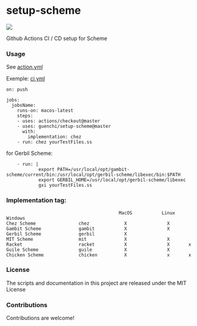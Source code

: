 # setup-scheme

![](https://github.com/guenchi/setup-scheme/workflows/Master/badge.svg)

Github Actions CI / CD setup for Scheme

### Usage

See [action.yml](https://github.com/guenchi/setup-scheme/blob/master/action.yml)

Exemple: [ci.yml](https://github.com/guenchi/setup-scheme/blob/master/.github/workflows/ci.yml)

```
on: push

jobs:
  jobsName:
    runs-on: macos-latest
    steps:
    - uses: actions/checkout@master
    - uses: guenchi/setup-scheme@master
      with:
        implementation: chez
    - run: chez yourTestFiles.ss
```

for Gerbil Scheme:
```
    - run: |
            export PATH=/usr/local/opt/gambit-scheme/current/bin:/usr/local/opt/gerbil-scheme/libexec/bin:$PATH
            export GERBIL_HOME=/usr/local/opt/gerbil-scheme/libexec
            gxi yourTestFiles.ss
```


### Implementation tag: 
```
                                          MacOS           Linux   Windows
Chez Scheme                chez             X               X
Gambit Scheme              gambit           X               X
Gerbil Scheme              gerbil           X
MIT Scheme                 mit              X               X
Racket                     racket           X               X       x
Guile Scheme               guile            X               X
Chicken Scheme             chicken          X               x       x
```


### License

The scripts and documentation in this project are released under the MIT License

### Contributions

Contributions are welcome! 